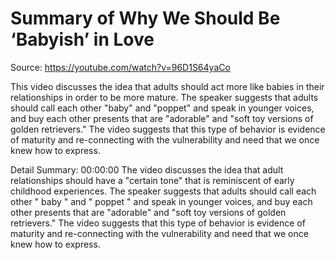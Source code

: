 # Summary of Why We Should Be ‘Babyish’ in Love

Source: https://youtube.com/watch?v=96D1S64yaCo

This video discusses the idea that adults should act more like babies in their relationships in order to be more mature. The speaker suggests that adults should call each other "baby" and "poppet" and speak in younger voices, and buy each other presents that are "adorable" and "soft toy versions of golden retrievers." The video suggests that this type of behavior is evidence of maturity and re-connecting with the vulnerability and need that we once knew how to express.

Detail Summary: 
00:00:00
The video discusses the idea that adult relationships should have a "certain tone" that is reminiscent of early childhood experiences. The speaker suggests that adults should call each other " baby " and " poppet " and speak in younger voices, and buy each other presents that are "adorable" and "soft toy versions of golden retrievers." The video suggests that this type of behavior is evidence of maturity and re-connecting with the vulnerability and need that we once knew how to express.

